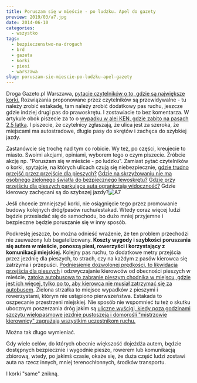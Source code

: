 ```yaml
---
title: Poruszam się w mieście - po ludzku. Apel do gazety
preview: 2019/03/a7.jpg
date: 2014-06-10
categories:
  - wszystko
tags:
  - bezpieczenstwo-na-drogach
  - brd
  - gazeta
  - korki
  - piesi
  - warszawa
slug: poruszam-sie-miescie-po-ludzku-apel-gazety
---
```


Droga Gazeto.pl Warszawa, [pytacie czytelników o to, gdzie są największe korki.](http://warszawa.gazeta.pl/warszawa/1,34862,16119839,Czytelnicy_wyliczaja__gdzie_sa_uciazliwe_korki_w_Warszawie.html) Rozwiązania proponowane przez czytelników są przewidywalne - tu należy zrobić estakadę, tam należy zrobić dodatkowy pas ruchu, jeszcze gdzie indziej drugi pas do prawoskrętu. I zostawiacie to bez komentarza. W artykule obok piszecie za to o [wypadku w alei KEN, gdzie zabito na pasach 2,5 latka](http://warszawa.gazeta.pl/warszawa/1,34862,16126514,Tam__gdzie_zginal_2_5_latek__walcza_o_swiatla_od_4.html#LokWawTxt). I piszecie, że czytelnicy zgłaszają, że ulica jest za szeroka, że miejscami ma autostradowe, długie pasy do skrętów i zachęca do szybkiej jazdy.

Zastanówcie się trochę nad tym co robicie. Wy też, po części, kreujecie to miasto. Swoimi akcjami, opiniami, wyborem tego o czym piszecie. Zróbcie akcję np. "Poruszam się w mieście - po ludzku". Zamiast pytać czytelników o korki, spytajcie, na których ulicach czują się niebezpiecznie, [gdzie trudno przejść przez przejście dla pieszych?](http://warszawa.gazeta.pl/warszawa/1,34862,14732081,Niebezpiecznie_przejscie_na_Woli___Zawody_piesi__.html) [Gdzie na skrzyżowaniu nie ma osobnego zielonego światła do bezpiecznego lewoskrętu?](http://warszawa.gazeta.pl/warszawa/1,34862,14602830,Precedensowy_wyrok__Winny__choc_mial_pierwszenstwo.html) [Gdzie przy przejściu dla pieszych parkujące auta ograniczają widoczność?](http://warszawa.gazeta.pl/warszawa/1,34889,8474822,Parkuj_po_ludzku___Moj_sabotaz_przeciw_kierowcom_.html) Gdzie kierowcy zachęcani są do szybszej jazdy?![A7](https://strefapiesza.files.wordpress.com/2019/03/a7.jpg)

Jeśli chcecie zmniejszyć korki, nie osiągnięcie tego przez promowanie budowy kolejnych dróg/pasów ruchu/estakad. Wtedy coraz więcej ludzi będzie przesiadać się do samochodu, bo dużo mniej przyjemne i bezpieczne będzie poruszanie się w inny sposób.

Podkreślę jeszcze, bo można odnieść wrażenie, że ten problem przechodzi nie zauważony lub bagatelizowany. **Koszty wygody i szybkości poruszania się autem w mieście, ponoszą piesi, rowerzyści i korzystający z komunikacji miejskiej.** Kolejny pas ruchu, to dodatkowe metry przejścia przez jezdnię dla pieszych, to strach, czy na każdym z pasów kierowca się zatrzyma i przepuści. [Podniesienie dozwolonej prędkości, to likwidacja przejścia dla pieszych](http://warszawa.gazeta.pl/warszawa/1,34864,10359926.html) i odzwyczajanie kierowców od obecności pieszych w mieście, [zatoka autobusowa to zabranie pieszym chodnika w miejscu, gdzie jest ich więcej, tylko po to, aby kierowca nie musiał zatrzymać się za autobusem](http://www.zm.org.pl/?a=zatoki_przystanki_1). Zielona strzałka to miejsce wypadków z pieszymi i rowerzystami, którym nie ustąpiono pierwszeństwa. Estakada to oszpecanie przestrzeni miejskiej. Nie sposób nie wspomnieć tu też o skutku ubocznym poszerzania dróg jakim są [uliczne wyścigi, kiedy poza godzinami szczytu wielopasmowe jezdnie pustoszeją i domorośli "mistrzowie kierownicy" zagrażają wszystkim uczestnikom ruchu.](http://warszawa.gazeta.pl/warszawa/1,34862,16128702,Bedzie_zarzut_dla_kierowcy_bmw__Wkracza_prokuratura.html)

Można tak długo wymieniać.

Gdy wiele celów, do których obecnie większość dojeżdża autem, będzie dostępnych bezpiecznie i wygodnie pieszo, rowerem lub komunikacją zbiorową, wtedy, po jakimś czasie, okaże się, że duża część ludzi zostawi auta na rzecz innych, mniej terenochłonnych, środków transportu.

I korki "same" znikną.
